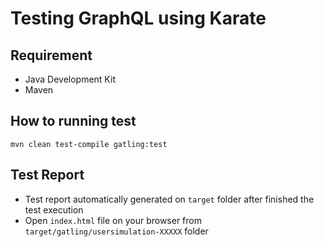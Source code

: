 # Testing GraphQL using Karate

## Requirement
* Java Development Kit
* Maven

## How to running test
```
mvn clean test-compile gatling:test
```

## Test Report
* Test report automatically generated on `target` folder after finished the test execution
* Open `index.html` file on your browser from `target/gatling/usersimulation-XXXXX` folder